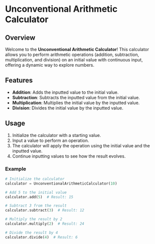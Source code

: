 # Unconventional Arithmetic Calculator

## Overview

Welcome to the **Unconventional Arithmetic Calculator**! This calculator allows you to perform arithmetic operations (addition, subtraction, multiplication, and division) on an initial value with continuous input, offering a dynamic way to explore numbers.

## Features

- **Addition**: Adds the inputted value to the initial value.
- **Subtraction**: Subtracts the inputted value from the initial value.
- **Multiplication**: Multiplies the initial value by the inputted value.
- **Division**: Divides the initial value by the inputted value.

## Usage

1. Initialize the calculator with a starting value.
2. Input a value to perform an operation.
3. The calculator will apply the operation using the initial value and the inputted value.
4. Continue inputting values to see how the result evolves.

### Example

```python
# Initialize the calculator
calculator = UnconventionalArithmeticCalculator(10)

# Add 5 to the initial value
calculator.add(5)  # Result: 15

# Subtract 3 from the result
calculator.subtract(3)  # Result: 12

# Multiply the result by 2
calculator.multiply(2)  # Result: 24

# Divide the result by 4
calculator.divide(4)  # Result: 6
